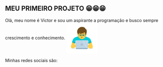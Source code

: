 
## MEU PRIMEIRO PROJETO 😁😁😁

Olá, meu nome é Victor e sou um aspirante a programação e busco sempre crescimento e conhecimento.
 <img src="https://raw.githubusercontent.com/arthurgalanti/arthurgalanti/main/assets/man-technologist.gif" width="100" style="vertical-align: middle;">


Minhas redes sociais são:


